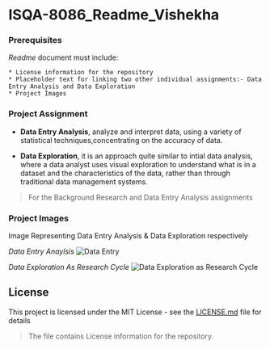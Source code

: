 # ISQA-8086_Readme_Vishekha

### Prerequisites

_Readme_ document must include:

```
* License information for the repository
* Placeholder text for linking two other individual assignments:- Data Entry Analysis and Data Exploration
* Project Images
```
### Project Assignment

* **Data Entry Analysis**, analyze and interpret data, using a variety of statistical techniques,concentrating on the accuracy of data.

* **Data Exploration**, it is an approach quite similar to intial data analysis, where a data analyst uses visual exploration to understand what is in a dataset and the characteristics of the data, rather than through traditional data management systems.

>For the Background Research and Data Entry Analysis assignments

### Project Images

Image Representing Data Entry Analysis & Data Exploration respectively

_Data Entry Anaylsis_
![Data Entry](https://www.apoyocorp.com/assets/img/Data-Entry-Services.jpg) 


 
 
_Data Exploration As Research Cycle_
![Data Exploration as Research Cycle](https://www.interana.com/hubfs/Imported_Blog_Media/data-explore-cycle-4.png)

## License

This project is licensed under the MIT License - see the [LICENSE.md](https://github.com/Vishekha/ISQA-8086_Readme_Vishekha/blob/master/LICENSE) file for details 
> The file contains License information for the repository.
